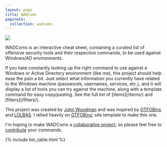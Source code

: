 ```yaml
---
layout: page
title: WADComs
paginate:
  collection: wadcoms
---
```


<img src="/assets/logo.png" class="logo">

<p>WADComs is an interactive cheat sheet, containing a curated list of offensive security tools and their respective commands, to be used against Windows/AD environments.</p>  

<p>If you hate constantly looking up the right command to use against a Windows or Active Directory environment (like me), this project should help ease the pain a bit. Just select what information you currently have related to the Windows machine (passwords, usernames, services, etc.), and it will display a list of tools you can try against the machine, along with a template command for easy copy/pasting. See the full list of [items](/items/) and [filters](/filters/).</p>

This project was created by <a href="https://twitter.com/JohnWoodman15">John Woodman</a> and was inspired by <a href="https://gtfobins.github.io/">GTFOBins</a> and <a href="https://lolbas-project.github.io">LOLBAS</a>. I relied heavily on <a href="https://gtfobins.github.io">GTFOBins'</a> site template to make this one.

I'm hoping to make WADComs a <a href="(https://github.com/WADComs/WADComs.github.io">collaborative project</a>, so please feel free to <a href="/contribute/">contribute</a> your commands. 

{% include bin_table.html %}